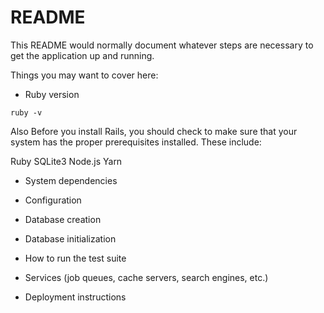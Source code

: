 # README

This README would normally document whatever steps are necessary to get the
application up and running.

Things you may want to cover here:

* Ruby version

```ruby -v```

Also Before you install Rails, you should check to make sure that your system has the proper prerequisites installed. These include:

Ruby
SQLite3
Node.js
Yarn

* System dependencies

* Configuration

* Database creation

* Database initialization

* How to run the test suite

* Services (job queues, cache servers, search engines, etc.)

* Deployment instructions


